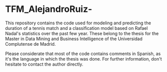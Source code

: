 # TFM_AlejandroRuiz-
This repository contains the code used for modeling and predicting the duration of a tennis match and a classification model based on Rafael Nadal's statistics over the past few year. These belong to the thesis for the Master in Data Mining and Business Intelligence of the Universidad Complutense de Madrid. 

Please considerate that most of the code contains comments in Spanish, as it's the language in which the thesis was done. For further information, don't hesitate to contact the author directly. 
